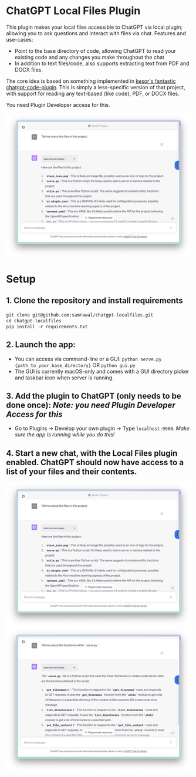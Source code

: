 # ChatGPT Local Files Plugin

This plugin makes your local files accessible to ChatGPT via local plugin; allowing you to ask questions and interact with files via chat. Features and use-cases:

- Point to the base directory of code, allowing ChatGPT to read your existing code and any changes you make throughout the chat
- In addition to text files/code, also supports extracting text from PDF and DOCX files.

The core idea is based on something implemented in [kesor's fantastic chatgpt-code-plugin](https://github.com/kesor/chatgpt-code-plugin). This is simply a less-specific version of that project, with support for reading any text-based (like code), PDF, or DOCX files.

You need Plugin Developer access for this.

![Screenshot 1](./assets/screenshot1.png)

# Setup

## 1. Clone the repository and install requirements
```
git clone git@github.com:samrawal/chatgpt-localfiles.git
cd chatgpt-localfiles
pip install -r requirements.txt
```

## 2. Launch the app:
- You can access via command-line or a GUI:
`python serve.py {path_to_your_base_directory}` OR `python gui.py`
- The GUI is currently macOS-only and comes with a GUI directory picker and taskbar icon when server is running.

## 3. Add the plugin to ChatGPT (only needs to be done once): *Note: you need Plugin Developer Access for this*
- Go to Plugins -> Develop your own plugin -> Type `localhost:9900`. *Make sure the app is running while you do this!*

## 4. Start a new chat, with the Local Files plugin enabled. ChatGPT should now have access to a list of your files and their contents.
![Screenshot 1](./assets/screenshot1.png)
![Screenshot 2](./assets/screenshot2.png)
